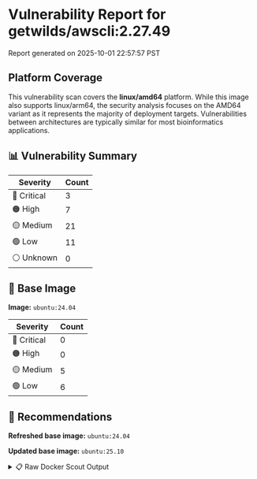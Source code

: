 # Vulnerability Report for getwilds/awscli:2.27.49

Report generated on 2025-10-01 22:57:57 PST

## Platform Coverage

This vulnerability scan covers the **linux/amd64** platform. While this image also supports linux/arm64, the security analysis focuses on the AMD64 variant as it represents the majority of deployment targets. Vulnerabilities between architectures are typically similar for most bioinformatics applications.

## 📊 Vulnerability Summary

| Severity | Count |
|----------|-------|
| 🔴 Critical | 3 |
| 🟠 High | 7 |
| 🟡 Medium | 21 |
| 🟢 Low | 11 |
| ⚪ Unknown | 0 |

## 🐳 Base Image

**Image:** `ubuntu:24.04`

| Severity | Count |
|----------|-------|
| 🔴 Critical | 0 |
| 🟠 High | 0 |
| 🟡 Medium | 5 |
| 🟢 Low | 6 |

## 🔄 Recommendations

**Refreshed base image:** `ubuntu:24.04`

**Updated base image:** `ubuntu:25.10`

<details>
<summary>📋 Raw Docker Scout Output</summary>

```text
Target               │  getwilds/awscli:2.27.49-amd64  │    3C     7H    21M    11L   
    digest             │  fd0b4578c667                           │                              
  Base image           │  ubuntu:24.04                           │    0C     0H     5M     6L   
  Refreshed base image │  ubuntu:24.04                           │    0C     0H     5M     6L   
                       │                                         │                              
  Updated base image   │  ubuntu:25.10                           │    0C     0H     0M     0L   
                       │                                         │                  -5     -6   

What's next:
    View vulnerabilities → docker scout cves getwilds/awscli:2.27.49-amd64
    View base image update recommendations → docker scout recommendations getwilds/awscli:2.27.49-amd64
    Include policy results in your quickview by supplying an organization → docker scout quickview getwilds/awscli:2.27.49-amd64 --org <organization>
```
</details>
